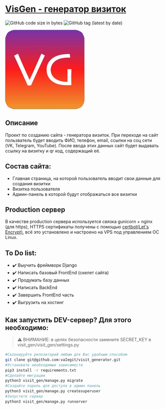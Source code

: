 # [VisGen - генератор визиток](https://visgen.v6.rocks/)
![GitHub code size in bytes](https://img.shields.io/github/languages/code-size/vaiegit/visit_generator?label=%D0%A0%D0%B0%D0%B7%D0%BC%D0%B5%D1%80%20%D1%80%D0%B5%D0%BF%D0%BE%D0%B7%D0%B8%D1%82%D0%BE%D1%80%D0%B8%D1%8F%3A)
![GitHub tag (latest by date)](https://img.shields.io/github/v/tag/vaIegit/visit_generator?label=%D0%92%D0%B5%D1%80%D1%81%D0%B8%D1%8F%3A)

![VisGen](visit_gen/main/static/main/favicon/favicon.png)
## Описание
Проект по созданию сайта - генератора визиток.
При переходе на сайт пользватель будет вводить ФИО, телефон, email, ссылки на соц сети (VK, Telegram, YouTube). После ввода этих данных сайт будет выдавать ссылку на визитку и qr код, содержащий её.
## Состав сайта:
* Главная страница, на которой пользователь вводит свои данные для создания визитки
* Визитка пользователя
* Админ-панель в которой будут отображаться все визитки
## Production сервер
В качестве production сервера используется связка gunicorn + nginx (для https),
HTTPS сертификаты получены с помощью [certbot(Let's Encrypt)](https://letsencrypt.org/ru/),
всё это установлено и настроено на VPS под управлением ОС Linux.
## To Do list:
- :heavy_check_mark: Выучить фреймворк Django
- :heavy_check_mark: Написать базовый FrontEnd (скелет сайта)
- :heavy_check_mark: Продумать базу данных
- :heavy_check_mark: Написать BackEnd
- :heavy_check_mark: Завершить FrontEnd часть
- :heavy_check_mark: Выгрузить на хостинг

## Как запустить DEV-сервер? Для этого необходимо:

> :warning: ВНИМАНИЕ: в целях безопасности замените SECRET_KEY в visit_gen/visit_gen/settings.py

```bash
#Склонируйте репозиторий любым для Вас удобным способом
git clone git@github.com:vaIegit/visit_generator.git 
#Установите необходимые зависимости
pip3 install -r requirements.txt 
#Сделайте миграции
python3 visit_gen/manage.py migrate
#Создайте пароль для доступа в админ панель
python3 visit_gen/manage.py createsuperuser
#Запустите сервер
python3 visit_gen/manage.py runserver
```


